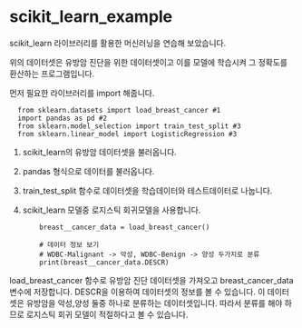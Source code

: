 # scikit_learn_example

scikit_learn 라이브러리를 활용한 머신러닝을 연습해 보았습니다.

위의 데이터셋은 유방암 진단을 위한 데이터셋이고 이를 모델에 학습시켜 그 정확도를 환산하는 프로그램입니다.


먼저 필요한 라이브러리를 import 해줍니다.

      from sklearn.datasets import load_breast_cancer #1
      import pandas as pd #2
      from sklearn.model_selection import train_test_split #3
      from sklearn.linear_model import LogisticRegression #3
      
 1. scikit_learn의 유방암 데이터셋을 불러옵니다. 
 2. pandas 형식으로 데이터를 불러옵니다.
 3. train_test_split 함수로 데이터셋을 학습데이터와 테스트데이터로 나눕니다.
 4. scikit_learn 모델중 로지스틱 회귀모델을 사용합니다.




            breast__cancer_data = load_breast_cancer()

            # 데이터 정보 보기
            # WDBC-Malignant -> 악성, WDBC-Benign -> 양성 두가지로 분류
            print(breast__cancer_data.DESCR)
            

load_breast_cancer 함수로 유방암 진단 데이터셋을 가져오고
breast_cancer_data 변수에 저장합니다.
DESCR을 이용하여 데이터셋의 정보를 볼 수 있습니다. 이 데이터셋은 유방암을 악성,양성 둘중 하나로 분류하는 데이터셋입니다.
따라서 분류를 해야 하므로 로지스틱 회귀 모델이 적절하다고 볼 수 있습니다.

      
  
